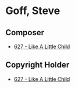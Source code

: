 # Goff, Steve

## Composer

- [627 - Like A Little Child](/hymns/627.md)

## Copyright Holder

- [627 - Like A Little Child](/hymns/627.md)

